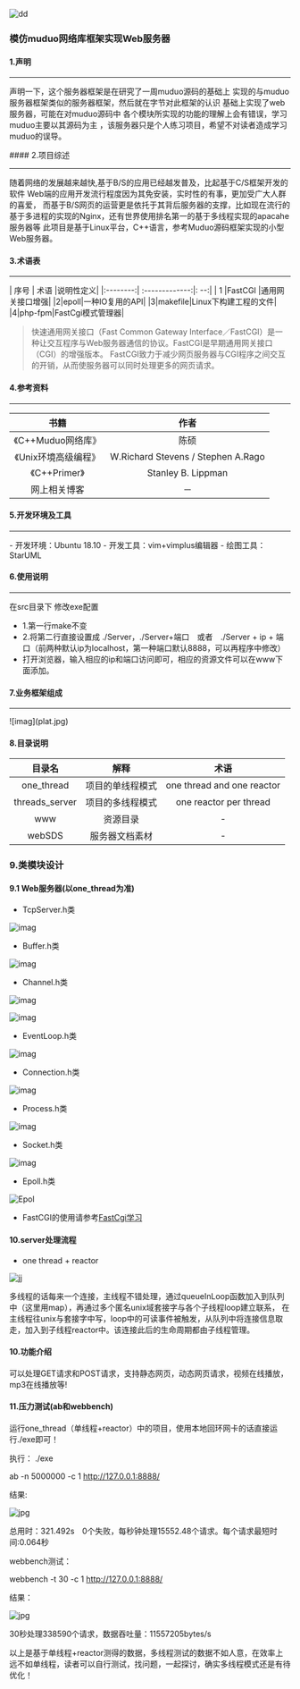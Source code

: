 ![dd](logo.png)
### 模仿muduo网络库框架实现Web服务器

#### 1.声明
<hr>
<p>声明一下，这个服务器框架是在研究了一周muduo源码的基础上
实现的与muduo服务器框架类似的服务器框架，然后就在字节对此框架的认识
基础上实现了web服务器，可能在对muduo源码中
各个模块所实现的功能的理解上会有错误，学习muduo主要以其源码为主
，该服务器只是个人练习项目，希望不对读者造成学习muduo的误导。</p>
#### 2.项目综述

<hr>
随着网络的发展越来越快,基于B/S的应用已经越发普及，比起基于C/S框架开发的软件
Web端的应用开发流行程度因为其免安装，实时性的有事，更加受广大人群的喜爱，
而基于B/S网页的运营更是依托于其背后服务器的支撑，比如现在流行的基于多进程的实现的Nginx，还有世界使用排名第一的基于多线程实现的apacahe服务器等
此项目是基于Linux平台，C++语言，参考Muduo源码框架实现的小型Web服务器。

#### 3.术语表
<hr>

| 序号 | 术语 |说明性定义|
|:--------:| :-------------:|: --:|
| 1 |FastCGI |通用网关接口增强|
|2|epoll|一种IO复用的API|
|3|makefile|Linux下构建工程的文件|
|4|php-fpm|FastCgi模式管理器|
>快速通用网关接口（Fast Common Gateway Interface／FastCGI）是一种让交互程序与Web服务器通信的协议。FastCGI是早期通用网关接口（CGI）的增强版本。
FastCGI致力于减少网页服务器与CGI程序之间交互的开销，从而使服务器可以同时处理更多的网页请求。

#### 4.参考资料
<hr>

|书籍|作者|
|:----:|:---:|
|《C++Muduo网络库》|陈硕|
|《Unix环境高级编程》|W.Richard Stevens / Stephen A.Rago |
|《C++Primer》|Stanley B. Lippman|
|网上相关博客|－|

#### 5.开发环境及工具
<hr>
- 开发环境：Ubuntu 18.10
- 开发工具：vim+vimplus编辑器
- 绘图工具：StarUML

#### 6.使用说明

<hr>

在src目录下
修改exe配置
- 1.第一行make不变
- 2.将第二行直接设置成
./Server，./Server+端口　或者　./Server + ip + 端口（前两种默认ip为localhost，第一种端口默认8888，可以再程序中修改）
- 打开浏览器，输入相应的ip和端口访问即可，相应的资源文件可以在www下面添加。

#### 7.业务框架组成
<hr>
![imag](plat.jpg)

#### 8.目录说明

|目录名|解释|术语|
|:--------:| :-------------:|:--:|
|one_thread|项目的单线程模式|one thread and one reactor|
|threads_server|项目的多线程模式|one reactor per thread|
|www|资源目录|-|
|webSDS|服务器文档素材|-|
### 9.类模块设计

#### 9.1 Web服务器(以one_thread为准)

- TcpServer.h类

![imag](server.jpg)

- Buffer.h类

![imag](buffer.jpg)

- Channel.h类

![imag](channel.jpg)

![imag](channel2.jpg)
    
- EventLoop.h类

![imag](eventloop.jpg)

- Connection.h类

![imag](connection.jpg)

- Process.h类

![imag](process.jpg)

- Socket.h类


![imag](socket.jpg)


- Epoll.h类

![Epol](epoll.jpg)

- FastCGI的使用请参考[FastCgi学习](https://blog.csdn.net/qq_41681241/article/details/98582960)

#### 10.server处理流程

- one thread + reactor

![jj](one_thread.jpg)

多线程的话每来一个连接，主线程不错处理，通过queueInLoop函数加入到队列中（这里用map），再通过多个匿名unix域套接字与各个子线程loop建立联系，
在主线程往unix与套接字中写，loop中的可读事件被触发，从队列中将连接信息取走，加入到子线程reactor中。该连接此后的生命周期都由子线程管理。

#### 10.功能介绍

可以处理GET请求和POST请求，支持静态网页，动态网页请求，视频在线播放，mp3在线播放等!


#### 11.压力测试(ab和webbench)

运行one_thread（单线程+reactor）中的项目，使用本地回环网卡的话直接运行./exe即可！

执行：
./exe 

ab -n 5000000 -c 1 http://127.0.0.1:8888/

结果:

![jpg](ab.jpg)

总用时：321.492s　0个失败，每秒钟处理15552.48个请求。每个请求最短时间:0.064秒

webbench测试：

webbench  -t 30 -c 1 http://127.0.0.1:8888/

结果：

![jpg](webbench.jpg)

30秒处理338590个请求，数据吞吐量：11557205bytes/s

以上是基于单线程+reactor测得的数据，多线程测试的数据不如人意，在效率上远不如单线程，读者可以自行测试，找问题，一起探讨，确实多线程模式还是有待优化！

